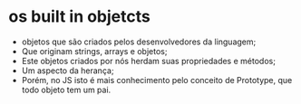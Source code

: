# os built in objetcts

- objetos que são criados pelos desenvolvedores da linguagem;
- Que originam strings, arrays e objetos;
- Este objetos criados por nós herdam suas propriedades e métodos;
- Um aspecto da herança;
- Porém, no JS isto é mais conhecimento pelo conceito de Prototype, que todo objeto tem um pai.